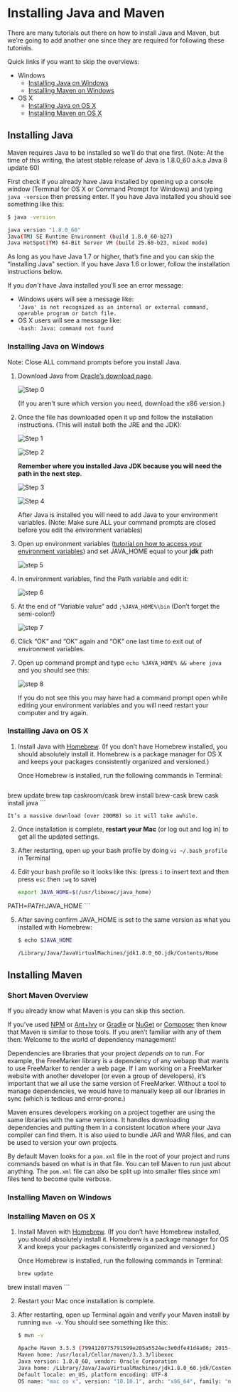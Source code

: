 # Installing Java and Maven

There are many tutorials out there on how to install Java and Maven, but we’re going to add another one since they are required for following these tutorials.

Quick links if you want to skip the overviews:

* Windows
    * [Installing Java on Windows](#installing-java-on-windows)
    * [Installing Maven on Windows](#installing-maven-on-windows)
* OS X
    * [Installing Java on OS X](#installing-java-on-os-x)
    * [Installing Maven on OS X](#installing-maven-on-os-x)


## Installing Java

Maven requires Java to be installed so we’ll do that one first. (Note: At the time of this writing, the latest stable release of Java is 1.8.0_60 a.k.a Java 8 update 60)

First check if you already have Java installed by opening up a console window (Terminal for OS X or Command Prompt for Windows) and typing `java -version` then pressing enter. If you have Java installed you should see something like this:


```bash
$ java -version

java version "1.8.0_60"
Java(TM) SE Runtime Environment (build 1.8.0_60-b27)
Java HotSpot(TM) 64-Bit Server VM (build 25.60-b23, mixed mode)
```

As long as you have Java 1.7 or higher, that’s fine and you can skip the “Installing Java” section.  If you have Java 1.6 or lower, follow the installation instructions below.

If you *don’t* have Java installed you’ll see an error message:
* Windows users will see a message like: <br>`'Java' is not recognized as an internal or external command, operable program or batch file.`
* OS X users will see a message like:<br> `-bash: Java: command not found`

### Installing Java on Windows

Note: Close ALL command prompts before you install Java.

1. Download Java from [Oracle’s download page](http://www.oracle.com/technetwork/java/javase/downloads/jdk8-downloads-2133151.html).

    ![Step 0](images/windows/java00.png)

    (If you aren’t sure which version you need, download the x86 version.)

2. Once the file has downloaded open it up and follow the installation instructions. (This will install both the JRE and the JDK):

    ![Step 1](images/windows/java01.png)

    ![Step 2](images/windows/java02.png)

    **Remember where you installed Java JDK because you will need the path in the next step.**

    ![Step 3](images/windows/java03.png)

    ![Step 4](images/windows/java04.png)

    After Java is installed you will need to add Java to your environment variables. (Note: Make sure ALL your command prompts are closed before you edit the environment variables)

4. Open up environment variables ([tutorial on how to access your environment variables](../00-updating-environment-variables)) and set JAVA_HOME equal to your **jdk** path

    ![step 5](images/windows/java05.png)

5. In environment variables, find the Path variable and edit it:

    ![step 6](images/windows/java06.png)

6. At the end of “Variable value” add `;%JAVA_HOME%\bin` (Don’t forget the semi-colon!)

    ![step 7](images/windows/java07.png)

7. Click “OK” and “OK” again and “OK” one last time to exit out of environment variables.

8. Open up command prompt and type `echo %JAVA_HOME% && where java` and you should see this:

    ![step 8](images/windows/java08.png)

    If you do not see this you may have had a command prompt open while editing your environment variables and you will need restart your computer and try again.

### Installing Java on OS X

1. Install Java with [Homebrew](http://brew.sh/). (If you don’t have Homebrew installed, you should absolutely install it. Homebrew is a package manager for OS X and keeps your packages consistently organized and versioned.)

    Once Homebrew is installed, run the following commands in Terminal:

    ```bash
brew update
brew tap caskroom/cask
brew install brew-cask
brew cask install java
    ```

    It’s a massive download (over 200MB) so it will take awhile.

2. Once installation is complete, **restart your Mac** (or log out and log in) to get all the updated settings.

3. After restarting, open up your bash profile by doing `vi ~/.bash_profile` in Terminal

4. Edit your bash profile so it looks like this: (press `i` to insert text and then press `esc` then `:wq` to save)

    ```bash
    export JAVA_HOME=$(/usr/libexec/java_home)

  PATH=$PATH:$JAVA_HOME
    ```

5. After saving confirm JAVA_HOME is set to the same version as what you installed with Homebrew:

    ```bash
    $ echo $JAVA_HOME

    /Library/Java/JavaVirtualMachines/jdk1.8.0_60.jdk/Contents/Home

    ```

## Installing Maven

### Short Maven Overview

If you already know what Maven is you can skip this section.

If you’ve used [NPM](https://www.npmjs.com/) or [Ant+Ivy](http://ant.apache.org/ivy/) or [Gradle](https://gradle.org/) or [NuGet](https://www.nuget.org/) or [Composer](https://getcomposer.org/) then know that Maven is similar to those tools. If you aren’t familiar with any of them then: Welcome to the world of dependency management!

Dependencies are libraries that your project *depends on* to run. For example, the FreeMarker library is a dependency of any webapp that wants to use FreeMarker to render a web page. If I am working on a FreeMarker website with another developer (or even a group of developers), it’s important that we all use the same version of FreeMarker. Without a tool to manage dependencies, we would have to manually keep all our libraries in sync (which is tedious and error-prone.)

Maven ensures developers working on a project together are using the same libraries with the same versions. It handles downloading dependencies and putting them in a consistent location where your Java compiler can find them. It is also used to bundle JAR and WAR files, and can be used to version your own projects.

By default Maven looks for a `pom.xml` file in the root of your project and runs commands based on what is in that file. You can tell Maven to run just about anything. The `pom.xml` file can also be split up into smaller files since xml files tend to become quite verbose.

### Installing Maven on Windows

### Installing Maven on OS X

1. Install Maven with [Homebrew](http://brew.sh/). (If you don’t have Homebrew installed, you should absolutely install it. Homebrew is a package manager for OS X and keeps your packages consistently organized and versioned.)

    Once Homebrew is installed, run the following commands in Terminal:

    ```bash
    brew update
brew install maven
    ```

2.  Restart your Mac once installation is complete.

3. After restarting, open up Terminal again and verify your Maven install by running `mvn -v`. You should see something like this:

    ```bash
    $ mvn -v

    Apache Maven 3.3.3 (7994120775791599e205a5524ec3e0dfe41d4a06; 2015-04-22T04:57:37-07:00)
    Maven home: /usr/local/Cellar/maven/3.3.3/libexec
    Java version: 1.8.0_60, vendor: Oracle Corporation
    Java home: /Library/Java/JavaVirtualMachines/jdk1.8.0_60.jdk/Contents/Home/jre
    Default locale: en_US, platform encoding: UTF-8
    OS name: "mac os x", version: "10.10.1", arch: "x86_64", family: "mac"
    ```
